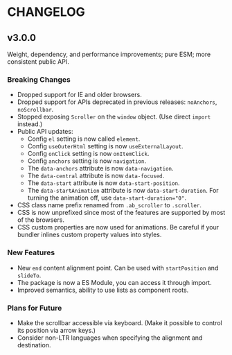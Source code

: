 # CHANGELOG

## v3.0.0

Weight, dependency, and performance improvements; pure ESM; more consistent public API.

### Breaking Changes

- Dropped support for IE and older browsers.
- Dropped support for APIs deprecated in previous releases: `noAnchors`, `noScrollbar`.
- Stopped exposing `Scroller` on the `window` object. (Use direct `import` instead.)
- Public API updates:
  - Config `el` setting is now called `element`.
  - Config `useOuterHtml` setting is now `useExternalLayout`.
  - Config `onClick` setting is now `onItemClick`.
  - Config `anchors` setting is now `navigation`.
  - The `data-anchors` attribute is now `data-navigation`.
  - The `data-central` attribute is now `data-focused`.
  - The `data-start` attribute is now `data-start-position`.
  - The `data-startAnimation` attribute is now `data-start-duration`. For turning the animation off, use `data-start-duration="0"`.
- CSS class name prefix renamed from `.ab_scroller` to `.scroller`.
- CSS is now unprefixed since most of the features are supported by most of the browsers.
- CSS custom properties are now used for animations. Be careful if your bundler inlines custom property values into styles.

### New Features

- New `end` content alignment point. Can be used with `startPosition` and `slideTo`.
- The package is now a ES Module, you can access it through import.
- Improved semantics, ability to use lists as component roots.

### Plans for Future

- Make the scrollbar accessible via keyboard. (Make it possible to control its position via arrow keys.)
- Consider non-LTR languages when specifying the alignment and destination.
